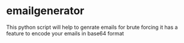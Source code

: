 # emailgenerator
This python script will help to genrate emails for brute forcing it has a feature to encode your emails in base64 format
